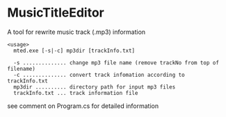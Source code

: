 # MusicTitleEditor

A tool for rewrite music track (.mp3) information

```
<usage>
  mted.exe [-s|-c] mp3dir [trackInfo.txt]

  -s .............. change mp3 file name (remove trackNo from top of filename) 
  -c .............. convert track infomation according to trackInfo.txt
  mp3dir .......... directory path for input mp3 files
  trackInfo.txt ... track information file
```

see comment on Program.cs for detailed information
